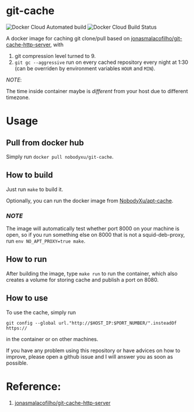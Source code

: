 # git-cache

![Docker Cloud Automated build](https://img.shields.io/docker/cloud/automated/nobodyxu/git-cache.svg)<Paste>
![Docker Cloud Build Status](https://img.shields.io/docker/cloud/build/nobodyxu/git-cache.svg)

A docker image for caching git clone/pull based on [jonasmalacofilho/git-cache-http-server][1], with

 1. git compression level turned to 9.
 2. `git gc --aggressive` run on every cached repository every night at 1:30 (can be overriden by environment variables `HOUR` and `MIN`).

*NOTE*:

The time inside container maybe is *different* from your host due to different timezone.

# Usage

## Pull from docker hub

Simply run `docker pull nobodyxu/git-cache`.

## How to build

Just run `make` to build it.

Optionally, you can run the docker image from [NobodyXu/apt-cache][2].

### *NOTE* 

The image will automatically test whether port 8000 on your machine is open, so if you run something else on 8000 that is not a squid-deb-proxy, run `env NO_APT_PROXY=true make`.

## How to run

After building the image, type `make run` to run the container, which also creates a volume for storing cache and publish a port on 8080.

## How to use

To use the cache, simply run

```
git config --global url."http://$HOST_IP:$PORT_NUMBER/".insteadOf https://
```

in the container or on other machines.


If you have any problem using this repository or have advices on how to improve, please open a github issue and I will answer you as soon 
as possible.

# Reference:

 1. [jonasmalacofilho/git-cache-http-server][1]

[1]: https://github.com/jonasmalacofilho/git-cache-http-server
[2]: https://github.com/NobodyXu/apt-cache
